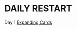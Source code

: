 # DAILY RESTART

Day 1 [Expanding Cards](https://github.com/annisasyafiqah/restart/tree/main/Expanding%20Cards)
 
